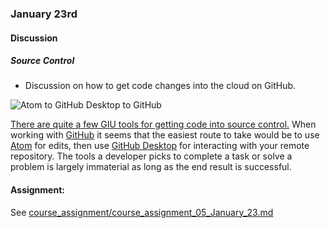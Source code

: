 ### January 23rd

#### Discussion

##### Source Control

* Discussion on how to get code changes into the cloud on GitHub.

![Atom to GitHub Desktop to GitHub](http://www.natenolting.com/wp-content/uploads/2018/01/source-code.png)

[There are quite a few GIU tools for getting code into source control.](https://git-scm.com/download/gui/windows) When working with [GitHub](https://github.com/) it seems that the easiest route to take would be to use [Atom](https://atom.io/) for edits, then use [GitHub Desktop](https://desktop.github.com/) for interacting with your remote repository. The tools a developer picks to complete a task or solve a problem is largely immaterial as long as the end result is successful.

#### Assignment:

See [course_assignment/course_assignment_05_January_23.md](https://github.com/natenolting/BUAD-3283-E-Commerce-Web-Development/blob/spring2018/course_assignment/course_assignment_05_January_23.md)
